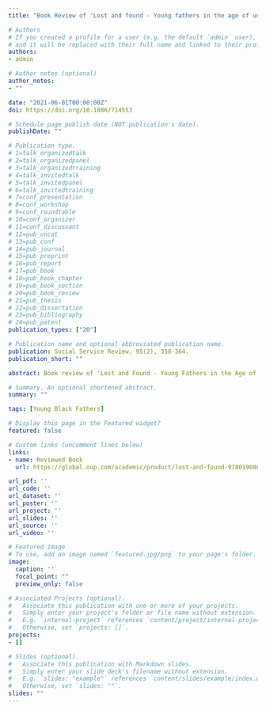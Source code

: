 ```yaml
---
title: "Book Review of 'Lost and found - Young fathers in the age of unwed parenthood.' By Paul Florsheim and David Moore"

# Authors
# If you created a profile for a user (e.g. the default `admin` user), write the username (folder name) here 
# and it will be replaced with their full name and linked to their profile.
authors:
- admin 

# Author notes (optional)
author_notes:
- ""

date: "2021-06-01T00:00:00Z"
doi: https://doi.org/10.1086/714553

# Schedule page publish date (NOT publication's date).
publishDate: ""

# Publication type.
# 1=talk_organizedtalk
# 2=talk_organizedpanel
# 3=talk_organizedtraining
# 4=talk_invitedtalk
# 5=talk_invitedpanel
# 6=talk_invitedtraining
# 7=conf_presentation
# 8=conf_workshop
# 9=conf_roundtable
# 10=conf_organizer
# 11=conf_discussant
# 12=pub_uncat
# 13=pub_conf
# 14=pub_journal
# 15=pub_preprint
# 16=pub_report
# 17=pub_book
# 18=pub_book_chapter
# 19=pub_book_section
# 20=pub_book_review
# 21=pub_thesis
# 22=pub_dissertation
# 23=pub_bibliography
# 24=pub_patent
publication_types: ["20"]

# Publication name and optional abbreviated publication name.
publication: Social Service Review, 95(2), 358-364.
publication_short: ""

abstract: Book review of 'Lost and Found - Young Fathers in the Age of Unwed Parenthood.' By Paul Florsheim and David Moore. Oxford University Press, 2020. Pp. 432. $29.95 (cloth).

# Summary. An optional shortened abstract.
summary: ""

tags: [Young Black Fathers]

# Display this page in the Featured widget?
featured: false

# Custom links (uncomment lines below)
links:
- name: Reviewed Book
  url: https://global.oup.com/academic/product/lost-and-found-9780190865016?cc=us&lang=en&

url_pdf: ''
url_code: ''
url_dataset: ''
url_poster: ''
url_project: ''
url_slides: ''
url_source: ''
url_video: ''

# Featured image
# To use, add an image named `featured.jpg/png` to your page's folder. 
image:
  caption: ''
  focal_point: ""
  preview_only: false

# Associated Projects (optional).
#   Associate this publication with one or more of your projects.
#   Simply enter your project's folder or file name without extension.
#   E.g. `internal-project` references `content/project/internal-project/index.md`.
#   Otherwise, set `projects: []`.
projects:
- []

# Slides (optional).
#   Associate this publication with Markdown slides.
#   Simply enter your slide deck's filename without extension.
#   E.g. `slides: "example"` references `content/slides/example/index.md`.
#   Otherwise, set `slides: ""`.
slides: ""
---
```

